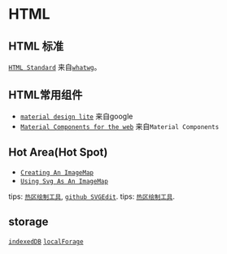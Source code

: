 # HTML

## HTML 标准

[` HTML Standard `](https://html.spec.whatwg.org/multipage/) 来自[` whatwg `](https://github.com/whatwg)。

## HTML常用组件

* [` material design lite `](https://github.com/google/material-design-lite) 来自google
* [` Material Components for the web `](https://github.com/material-components/material-components-web) 来自` Material Components `

## Hot Area(Hot Spot)

* [` Creating An ImageMap `](https://developer.mozilla.org/en-US/docs/Learn/HTML/Howto/Add_a_hit_map_on_top_of_an_image)
* [` Using Svg As An ImageMap `](http://thenewcode.com/696/Using-SVG-as-an-Alternative-To-Imagemaps)

tips: [` 热区绘制工具 `](https://unpkg.com/svgedit@3.2.0/editor/svg-editor.html), [` github SVGEdit `](https://github.com/SVG-Edit/svgedit).
tips: [` 热区绘制工具 `](https://boxy-svg.com/app).

## storage

[` indexedDB `](https://github.com/dexie/Dexie.js)
[` localForage `](https://github.com/localForage/localForage)
